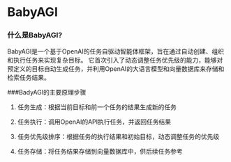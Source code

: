 # BabyAGI
### 什么是BabyAGI?
BabyAGI是一个基于OpenAI的任务自驱动智能体框架，旨在通过自动创建、组织和执行任务来实现复杂目标。
它首次引入了动态调整任务优先级的能力，能够对预定义的目标自动生成任务，并利用OpenAI的大语言模型和向量数据库来存储和检索任务结果。

###BadyAGI的主要原理步骤
1. 任务生成：根据当前目标和前一个任务的结果生成新的任务

2. 任务执行：调用OpenAI的API执行任务，并返回任务结果

3. 任务优先级排序：根据任务的执行结果和初始目标，动态调整任务的优先级

4. 任务存储：将任务结果存储到向量数据库中，供后续任务参考
